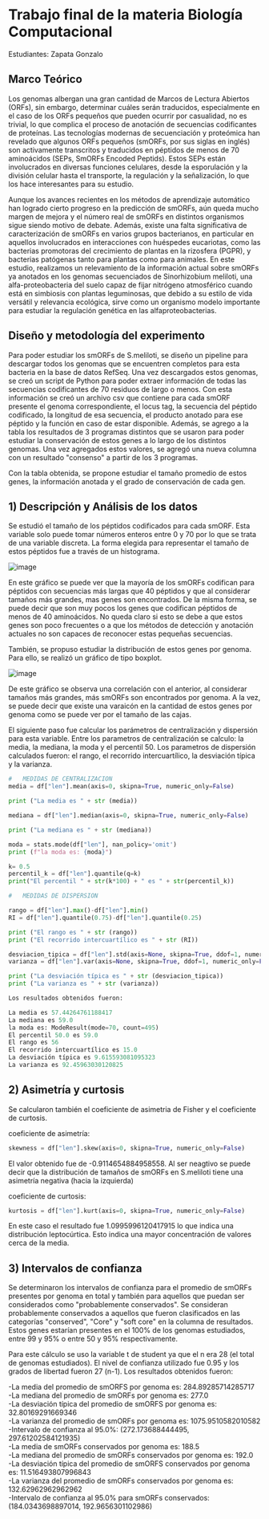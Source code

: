 # Trabajo final de la materia Biología Computacional
Estudiantes: Zapata Gonzalo

## Marco Teórico

Los genomas albergan una gran cantidad de Marcos de Lectura Abiertos (ORFs), sin embargo, determinar cuáles serán traducidos, especialmente en el caso de los ORFs pequeños que pueden ocurrir por casualidad, no es trivial, lo que complica el proceso de anotación de secuencias codificantes de proteínas. Las tecnologías modernas de secuenciación y proteómica han revelado que algunos ORFs pequeños (smORFs, por sus siglas en inglés) son activamente transcritos y traducidos en péptidos de menos de 70 aminoácidos (SEPs, SmORFs Encoded Peptids). Estos SEPs están involucrados en diversas funciones celulares, desde la esporulación y la división celular hasta el transporte, la regulación y la señalización, lo que los hace interesantes para su estudio. 

Aunque los avances recientes en los métodos de aprendizaje automático han logrado cierto progreso en la predicción de smORFs, aún queda mucho margen de mejora y el número real de smORFs en distintos organismos sigue siendo motivo de debate. Además, existe una falta significativa de caracterización de smORFs en varios grupos bacterianos, en particular en aquellos involucrados en interacciones con huéspedes eucariotas, como las bacterias promotoras del crecimiento de plantas en la rizosfera (PGPR), y bacterias patógenas tanto para plantas como para animales. En este estudio, realizamos un relevamiento de la información actual sobre smORFs ya anotados en los genomas secuenciados de Sinorhizobium meliloti, una alfa-proteobacteria del suelo capaz de fijar nitrógeno atmosférico cuando está en simbiosis con plantas leguminosas, que debido a su estilo de vida versátil y relevancia ecológica, sirve como un organismo modelo importante para estudiar la regulación genética en las alfaproteobacterias.

## Diseño y metodología del experimento

Para poder estudiar los smORFs de S.meliloti, se diseño un pipeline para descargar todos los genomas que se encuentren completos para esta bacteria en la base de datos RefSeq. Una vez descargados estos genomas, se creó un script de Python para poder extraer información de todas las secuencias codificantes de 70 residuos de largo o menos. Con esta información se creó un archivo csv que contiene para cada smORF presente el genoma correspondiente, el locus tag, la secuencia del péptido codificado, la longitud de esa secuencia, el producto anotado para ese péptido y la función en caso de estar disponible. Además, se agrego a la tabla los resultados de 3 programas distintos que se usaron para poder estudiar la conservación de estos genes a lo largo de los distintos genomas. Una vez agregados estos valores, se agregó una nueva columna con un resultado "consenso" a partir de los 3 programas. 

Con la tabla obtenida, se propone estudiar el tamaño promedio de estos genes, la información anotada y el grado de conservación de cada gen.

## 1) Descripción y Análisis de los datos

Se estudió el tamaño de los péptidos codificados para cada smORF. Esta variable solo puede tomar números enteros entre 0 y 70 por lo que se trata de una variable discreta. La forma elegida para representar el tamaño de estos péptidos fue a través de un histograma. 

![image](https://github.com/GonzaloMartinZapata/biologia_computacional/assets/173167223/af0bf620-901b-4681-8ea2-e5ef1df764e2)

En este gráfico se puede ver que la mayoría de los smORFs codifican para péptidos con secuencias más largas que 40 péptidos y que al considerar tamaños más grandes, mas genes son encontrados. De la misma forma, se puede decir que son muy pocos los genes que codifican péptidos de menos de 40 aminoácidos. No queda claro si esto se debe a que estos genes son poco frecuentes o a que los métodos de detección y anotación actuales no son capaces de reconocer estas pequeñas secuencias.

También, se propuso estudiar la distribución de estos genes por genoma. Para ello, se realizó un gráfico de tipo boxplot.

![image](https://github.com/GonzaloMartinZapata/biologia_computacional/assets/173167223/1d6c4511-785e-413a-ab9d-1ac10bae3047)

De este gráfico se observa una correlación con el anterior, al considerar tamaños más grandes, más smORFs son encontrados por genoma. A la vez, se puede decir que existe una varaicón en la cantidad de estos genes por genoma como se puede ver por el tamaño de las cajas.

El siguiente paso fue calcular los parámetros de centralización y dispersión para esta variable. Entre los parametros de centralización se calculo: la media, la mediana, la moda y el percentil 50. Los parametros de dispersión calculados fueron: el rango, el recorrido intercuartílico, la desviación típica y la varianza.

```python
#   MEDIDAS DE CENTRALIZACION
media = df["len"].mean(axis=0, skipna=True, numeric_only=False)

print ("La media es " + str (media))

mediana = df["len"].median(axis=0, skipna=True, numeric_only=False)

print ("La mediana es " + str (mediana))

moda = stats.mode(df["len"], nan_policy='omit')
print (f"la moda es: {moda}")

k= 0.5
percentil_k = df["len"].quantile(q=k)
print("El percentil " + str(k*100) + " es " + str(percentil_k))

#   MEDIDAS DE DISPERSION

rango = df["len"].max()-df["len"].min()
RI = df["len"].quantile(0.75)-df["len"].quantile(0.25)

print ("El rango es " + str (rango))
print ("El recorrido intercuartílico es " + str (RI))

desviacion_tipica = df["len"].std(axis=None, skipna=True, ddof=1, numeric_only=False)
varianza = df["len"].var(axis=None, skipna=True, ddof=1, numeric_only=False)

print ("La desviación típica es " + str (desviacion_tipica))
print ("La varianza es " + str (varianza))

Los resultados obtenidos fueron:

La media es 57.44264761188417
La mediana es 59.0
la moda es: ModeResult(mode=70, count=495)
El percentil 50.0 es 59.0
El rango es 56
El recorrido intercuartílico es 15.0
La desviación típica es 9.615593081095323
La varianza es 92.45963030120825

   ```

## 2) Asimetría y curtosis

Se calcularon también el coeficiente de asimetria de Fisher y el coeficiente de curtosis.

 coeficiente de asimetría:
  ```python
skewness = df["len"].skew(axis=0, skipna=True, numeric_only=False)
 ```
El valor obtenido fue de -0.9114654884958558. Al ser neagtivo se puede decir que la distribución de tamaños de smORFs en S.meliloti tiene una asimetría negativa (hacia la izquierda)

coeficiente de curtosis:
  ```python
kurtosis = df["len"].kurt(axis=0, skipna=True, numeric_only=False)
 ```
En este caso el resultado fue 1.0995996120417915 lo que indica una distribución leptocúrtica. Esto indica una mayor concentración de valores cerca de la media.

## 3) Intervalos de confianza

Se determinaron los intervalos de confianza para el promedio de smORFs presentes por genoma en total y también para aquellos que puedan ser considerados como "probablemente conservados". Se consideran probablemente conservados a aquellos que fueron clasificados en las categorías "conserved", "Core" y "soft core" en la columna de resultados. Estos genes estarían presentes en el 100% de los genomas estudiados, entre 99 y 95% o entre 50 y 95% respectivamente.

Para este cálculo se uso la variable t de student ya que el n era 28 (el total de genomas estudiados). El nivel de confianza utilizado fue 0.95 y los grados de libertad fueron 27 (n-1). Los resultados obtenidos fueron:

-La media del promedio de smORFS por genoma es: 284.89285714285717 <br>
-La mediana del promedio de smORFs por genoma es: 277.0 <br>
-La desviación típica del promedio de smORFS por genoma es: 32.80169291669346 <br>
-La varianza del promedio de smORFs por genoma es: 1075.9510582010582 <br>
-Intervalo de confianza al 95.0%: (272.173688444495, 297.61202584121935) <br>
-La media de smORFs conservados por genoma es: 188.5 <br>
-La mediana del promedio de smORFs conservados por genoma es: 192.0 <br>
-La desviación típica del promedio de smORFS conservados por genoma es: 11.516493807996843 <br>
-La varianza del promedio de smORFs conservados por genoma es: 132.62962962962962 <br>
-Intervalo de confianza al 95.0% para smORFs conservados: (184.0343698897014, 192.9656301102986) <br>
